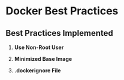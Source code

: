 # Docker Best Practices

## Best Practices Implemented

1. **Use Non-Root User**

2. **Minimized Base Image**

3. **.dockerignore File**